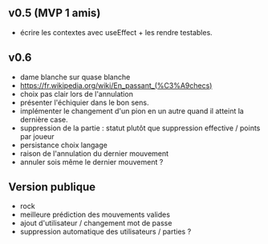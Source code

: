 
v0.5 (MVP 1 amis)
-----------------

* écrire les contextes avec useEffect + les rendre testables.

v0.6
-----------------

* dame blanche sur quase blanche
* https://fr.wikipedia.org/wiki/En_passant_(%C3%A9checs)
* choix pas clair lors de l'annulation
* présenter l'échiquier dans le bon sens.
* implémenter le changement d'un pion en un autre quand il atteint la dernière case.
* suppression de la partie : statut plutôt que suppression effective / points par joueur
* persistance choix langage
* raison de l'annulation du dernier mouvement
* annuler sois même le dernier mouvement ?

Version publique
----------------

* rock
* meilleure prédiction des mouvements valides
* ajout d'utilisateur / changement mot de passe
* suppression automatique des utilisateurs / parties ?
